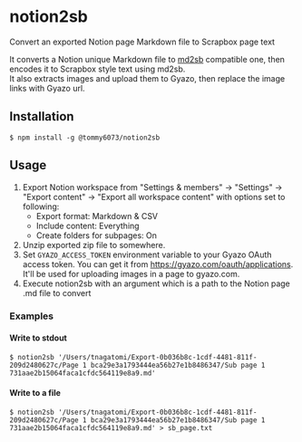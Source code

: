 # notion2sb

Convert an exported Notion page Markdown file to Scrapbox page text

It converts a Notion unique Markdown file to [md2sb](https://github.com/pastak/scrapbox-converter/tree/master/packages/md2sb) compatible one, then encodes it to Scrapbox style text using md2sb.  
It also extracts images and upload them to Gyazo, then replace the image links with Gyazo url.

## Installation

```shell-session
$ npm install -g @tommy6073/notion2sb
```

## Usage

1. Export Notion workspace from "Settings & members" -> "Settings" -> "Export content" -> "Export all workspace content" with options set to following:
   - Export format: Markdown & CSV
   - Include content: Everything
   - Create folders for subpages: On
2. Unzip exported zip file to somewhere.
3. Set `GYAZO_ACCESS_TOKEN` environment variable to your Gyazo OAuth access token. You can get it from https://gyazo.com/oauth/applications. It'll be used for uploading images in a page to gyazo.com.
4. Execute notion2sb with an argument which is a path to the Notion page .md file to convert

### Examples

#### Write to stdout

```shell-session
$ notion2sb '/Users/tnagatomi/Export-0b036b8c-1cdf-4481-811f-209d2480627c/Page 1 bca29e3a1793444ea56b27e1b8486347/Sub page 1 731aae2b15064faca1cfdc564119e8a9.md'
```

#### Write to a file

```shell-session
$ notion2sb '/Users/tnagatomi/Export-0b036b8c-1cdf-4481-811f-209d2480627c/Page 1 bca29e3a1793444ea56b27e1b8486347/Sub page 1 731aae2b15064faca1cfdc564119e8a9.md' > sb_page.txt
```

